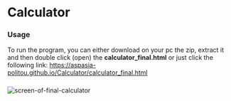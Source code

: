 # Calculator

### Usage

To run the program, you can either download on your pc the zip, extract it and then double click (open) the <strong>calculator_final.html</strong>
or just click the following link:
https://aspasia-politou.github.io/Calculator/calculator_final.html

###

![screen-of-final-calculator](https://github.com/aspasia-politou/Calculator/assets/61580719/4235a536-55ea-4cae-8a24-4a87a56354aa)

